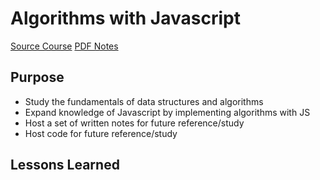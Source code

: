 # Algorithms with Javascript

[Source Course](http://www.lynda.com/Java-tutorials/Introduction-Data-Structures-Algorithms-Java/656821-2.html)
[PDF Notes](https://drive.google.com/open?id=1XC5MBYbeT18OmOpW9VnaVa9mFmBogPwb)

## Purpose

- Study the fundamentals of data structures and algorithms
- Expand knowledge of Javascript by implementing algorithms with JS
- Host a set of written notes for future reference/study
- Host code for future reference/study

## Lessons Learned

